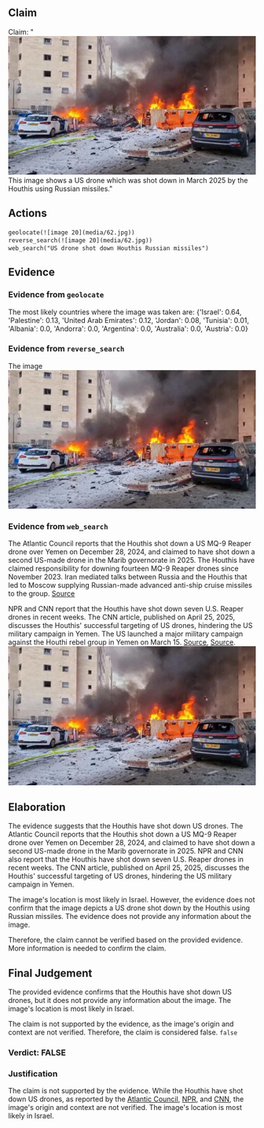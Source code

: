 ## Claim
Claim: "![image 20](media/62.jpg) This image shows a US drone which was shot down in March 2025 by the Houthis using Russian missiles."

## Actions
```
geolocate(![image 20](media/62.jpg))
reverse_search(![image 20](media/62.jpg))
web_search("US drone shot down Houthis Russian missiles")
```

## Evidence
### Evidence from `geolocate`
The most likely countries where the image was taken are: {'Israel': 0.64, 'Palestine': 0.13, 'United Arab Emirates': 0.12, 'Jordan': 0.08, 'Tunisia': 0.01, 'Albania': 0.0, 'Andorra': 0.0, 'Argentina': 0.0, 'Australia': 0.0, 'Austria': 0.0}

### Evidence from `reverse_search`
The image ![image 20](media/62.jpg)

### Evidence from `web_search`
The Atlantic Council reports that the Houthis shot down a US MQ-9 Reaper drone over Yemen on December 28, 2024, and claimed to have shot down a second US-made drone in the Marib governorate in 2025. The Houthis have claimed responsibility for downing fourteen MQ-9 Reaper drones since November 2023. Iran mediated talks between Russia and the Houthis that led to Moscow supplying Russian-made advanced anti-ship cruise missiles to the group. [Source](https://www.atlanticcouncil.org/blogs/menasource/houthi-strikes-on-us-mq9-reaper-drones/)

NPR and CNN report that the Houthis have shot down seven U.S. Reaper drones in recent weeks. The CNN article, published on April 25, 2025, discusses the Houthis' successful targeting of US drones, hindering the US military campaign in Yemen. The US launched a major military campaign against the Houthi rebel group in Yemen on March 15. [Source](https://www.npr.org/2025/04/25/nx-s1-5377192/houthis-reaper-drones-us-military-yemen), [Source](https://www.cnn.com/2025/04/25/politics/houthis-target-drones-hampering-trump-mission). ![image 20](media/62.jpg)


## Elaboration
The evidence suggests that the Houthis have shot down US drones. The Atlantic Council reports that the Houthis shot down a US MQ-9 Reaper drone over Yemen on December 28, 2024, and claimed to have shot down a second US-made drone in the Marib governorate in 2025. NPR and CNN also report that the Houthis have shot down seven U.S. Reaper drones in recent weeks. The CNN article, published on April 25, 2025, discusses the Houthis' successful targeting of US drones, hindering the US military campaign in Yemen.

The image's location is most likely in Israel. However, the evidence does not confirm that the image depicts a US drone shot down by the Houthis using Russian missiles. The evidence does not provide any information about the image.

Therefore, the claim cannot be verified based on the provided evidence. More information is needed to confirm the claim.


## Final Judgement
The provided evidence confirms that the Houthis have shot down US drones, but it does not provide any information about the image. The image's location is most likely in Israel.

The claim is not supported by the evidence, as the image's origin and context are not verified. Therefore, the claim is considered false. `false`


### Verdict: FALSE

### Justification
The claim is not supported by the evidence. While the Houthis have shot down US drones, as reported by the [Atlantic Council](https://www.atlanticcouncil.org/blogs/menasource/houthi-strikes-on-us-mq9-reaper-drones/), [NPR](https://www.npr.org/2025/04/25/nx-s1-5377192/houthis-reaper-drones-us-military-yemen), and [CNN](https://www.cnn.com/2025/04/25/politics/houthis-target-drones-hampering-trump-mission), the image's origin and context are not verified. The image's location is most likely in Israel.
